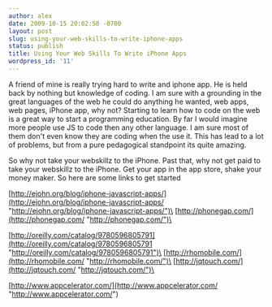 ```yaml
---
author: alex
date: 2009-10-15 20:02:50 -0700
layout: post
slug: using-your-web-skills-to-write-iphone-apps
status: publish
title: Using Your Web Skills To Write iPhone Apps
wordpress_id: '11'
---
```


A friend of mine is really trying hard to write and iphone app. He is
held back by nothing but knowledge of coding. I am sure with a grounding
in the great languages of the web he could do anything he wanted, web
apps, web pages, iPhone app, why not? Starting to learn how to code on
the web is a great way to start a programming education. By far I would
imagine more people use JS to code then any other language. I am sure
most of them don't even know they are coding when the use it. This has
lead to a lot of problems, but from a pure pedagogical standpoint its
quite amazing.

So why not take your webskillz to the iPhone. Past that, why not get
paid to take your webskillz to the iPhone. Get your app in the app
store, shake your money maker. So here are some links to get started

[http://ejohn.org/blog/iphone-javascript-apps/](http://ejohn.org/blog/iphone-javascript-apps/ "http://ejohn.org/blog/iphone-javascript-apps/")\
 [http://phonegap.com/](http://phonegap.com/ "http://phonegap.com/")\

[http://oreilly.com/catalog/9780596805791](http://oreilly.com/catalog/9780596805791 "http://oreilly.com/catalog/9780596805791")\
 [http://rhomobile.com/](http://rhomobile.com/ "http://rhomobile.com/")\
 [http://jqtouch.com/](http://jqtouch.com/ "http://jqtouch.com/")\

[http://www.appcelerator.com/](http://www.appcelerator.com/ "http://www.appcelerator.com/")
